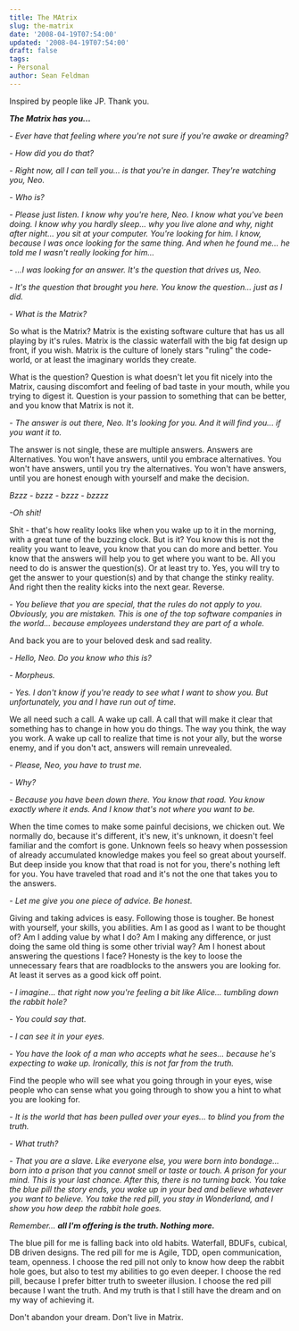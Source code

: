 ```yaml
---
title: The MAtrix
slug: the-matrix
date: '2008-04-19T07:54:00'
updated: '2008-04-19T07:54:00'
draft: false
tags:
- Personal
author: Sean Feldman
---
```



Inspired by people like JP. Thank you.

***The Matrix has you...***

*- Ever have that feeling where you're not sure if you're awake or dreaming?*

*- How did you do that?* 

*- Right now, all I can tell you... is that you're in danger. They're watching you, Neo.*

*- Who is?*

*- Please just listen. I know why you're here, Neo. I know what you've been doing. I know why you hardly sleep... why you live alone and why, night after night... you sit at your computer. You're looking for him. I know, because I was once looking for the same thing. And when he found me... he told me I wasn't really looking for him...* 

*- ...I was looking for an answer. It's the question that drives us, Neo.* 

*- It's the question that brought you here. You know the question... just as I did.*

*- What is the Matrix?*

So what is the Matrix? Matrix is the existing software culture that has us all playing by it's rules. Matrix is the classic waterfall with the big fat design up front, if you wish. Matrix is the culture of lonely stars "ruling" the code-world, or at least the imaginary worlds they create.

What is the question? Question is what doesn't let you fit nicely into the Matrix, causing discomfort and feeling of bad taste in your mouth, while you trying to digest it. Question is your passion to something that can be better, and you know that Matrix is not it.

*- The answer is out there, Neo. It's looking for you. And it will find you... if you want it to.* 

The answer is not single, these are multiple answers. Answers are Alternatives. You won't have answers, until you embrace alternatives. You won't have answers, until you try the alternatives. You won't have answers, until you are honest enough with yourself and make the decision.

*Bzzz - bzzz - bzzz - bzzzz*

*-Oh shit!*

Shit - that's how reality looks like when you wake up to it in the morning, with a great tune of the buzzing clock. But is it? You know this is not the reality you want to leave, you know that you can do more and better. You know that the answers will help you to get where you want to be. All you need to do is answer the question(s). Or at least try to. Yes, you will try to get the answer to your question(s) and by that change the stinky reality. And right then the reality kicks into the next gear. Reverse.

*- You believe that you are special, that the rules do not apply to you. Obviously, you are mistaken. This is one of the top software companies in the world... because employees understand they are part of a whole.* 

And back you are to your beloved desk and sad reality.

*- Hello, Neo. Do you know who this is?*

*- Morpheus.*

*- Yes. I don't know if you're ready to see what I want to show you. But unfortunately, you and I have run out of time.* 

We all need such a call. A wake up call. A call that will make it clear that something has to change in how you do things. The way you think, the way you work. A wake up call to realize that time is not your ally, but the worse enemy, and if you don't act, answers will remain unrevealed.

*- Please, Neo, you have to trust me.* 

*- Why?*

*- Because you have been down there. You know that road. You know exactly where it ends. And I know that's not where you want to be.*

When the time comes to make some painful decisions, we chicken out. We normally do, because it's different, it's new, it's unknown, it doesn't feel familiar and the comfort is gone. Unknown feels so heavy when possession of already accumulated knowledge makes you feel so great about yourself. But deep inside you know that that road is not for you, there's nothing left for you. You have traveled that road and it's not the one that takes you to the answers.

*- Let me give you one piece of advice. Be honest.*

Giving and taking advices is easy. Following those is tougher. Be honest with yourself, your skills, you abilities. Am I as good as I want to be thought of? Am I adding value by what I do? Am I making any difference, or just doing the same old thing is some other trivial way? Am I honest about answering the questions I face? Honesty is the key to loose the unnecessary fears that are roadblocks to the answers you are looking for. At least it serves as a good kick off point.

*- I imagine... that right now you're feeling a bit like Alice... tumbling down the rabbit hole?*

*- You could say that.*

*- I can see it in your eyes.*

*- You have the look of a man who accepts what he sees... because he's expecting to wake up. Ironically, this is not far from the truth.*

Find the people who will see what you going through in your eyes, wise people who can sense what you going through to show you a hint to what you are looking for.

*- It is the world that has been pulled over your eyes... to blind you from the truth.*

*- What truth?*

*- That you are a slave. Like everyone else, you were born into bondage... born into a prison that you cannot smell or taste or touch. A prison for your mind. This is your last chance. After this, there is no turning back. You take the blue pill the story ends, you wake up in your bed and believe whatever you want to believe. You take the red pill, you stay in Wonderland, and I show you how deep the rabbit hole goes.*

*Remember... **all I'm offering is the truth. Nothing more.***

The blue pill for me is falling back into old habits. Waterfall, BDUFs, cubical, DB driven designs. The red pill for me is Agile, TDD, open communication, team, openness. I choose the red pill not only to know how deep the rabbit hole goes, but also to test my abilities to go even deeper. I choose the red pill, because I prefer bitter truth to sweeter illusion. I choose the red pill because I want the truth. And my truth is that I still have the dream and on my way of achieving it.

Don't abandon your dream. Don't live in Matrix.


